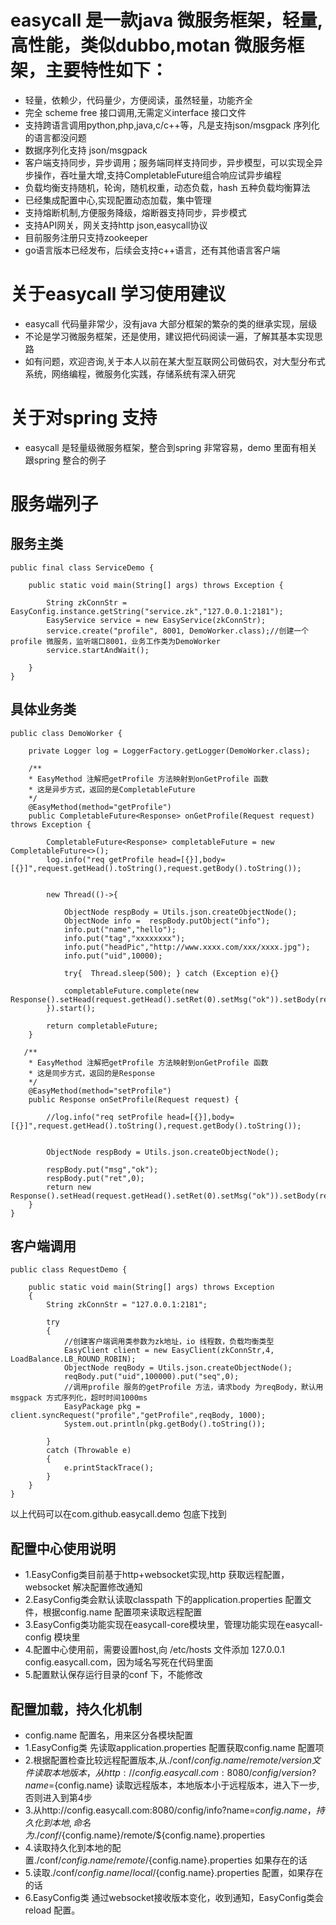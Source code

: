# 
easycall 是一款java 微服务框架，轻量,高性能，类似dubbo,motan 微服务框架，主要特性如下：
========================
* 轻量，依赖少，代码量少，方便阅读，虽然轻量，功能齐全
* 完全 scheme free 接口调用,无需定义interface 接口文件
* 支持跨语言调用python,php,java,c/c++等，凡是支持json/msgpack 序列化的语言都没问题
* 数据序列化支持 json/msgpack
* 客户端支持同步，异步调用；服务端同样支持同步，异步模型，可以实现全异步操作，吞吐量大增,支持CompletableFuture组合响应试异步编程
* 负载均衡支持随机，轮询，随机权重，动态负载，hash 五种负载均衡算法
* 已经集成配置中心,实现配置动态加载，集中管理
* 支持熔断机制,方便服务降级，熔断器支持同步，异步模式
* 支持API网关，网关支持http json,easycall协议
* 目前服务注册只支持zookeeper
* go语言版本已经发布，后续会支持c++语言，还有其他语言客户端

关于easycall 学习使用建议
=====================
* easycall 代码量非常少，没有java 大部分框架的繁杂的类的继承实现，层级
* 不论是学习微服务框架，还是使用，建议把代码阅读一遍，了解其基本实现思路
* 如有问题，欢迎咨询,关于本人以前在某大型互联网公司做码农，对大型分布式系统，网络编程，微服务化实践，存储系统有深入研究

关于对spring 支持
===============
* easycall 是轻量级微服务框架，整合到spring 非常容易，demo 里面有相关跟spring 整合的例子

服务端列子
========
服务主类
--------
```
public final class ServiceDemo {

    public static void main(String[] args) throws Exception {

    	String zkConnStr = EasyConfig.instance.getString("service.zk","127.0.0.1:2181");
	    EasyService service = new EasyService(zkConnStr);
    	service.create("profile", 8001, DemoWorker.class);//创建一个profile 微服务，监听端口8001，业务工作类为DemoWorker
    	service.startAndWait();
    	
    }
}
```

具体业务类
---------
```
public class DemoWorker {

	private Logger log = LoggerFactory.getLogger(DemoWorker.class);
    
    /**
    * EasyMethod 注解把getProfile 方法映射到onGetProfile 函数
    * 这是异步方式，返回的是CompletableFuture
    */
    @EasyMethod(method="getProfile")
    public CompletableFuture<Response> onGetProfile(Request request) throws Exception {

		CompletableFuture<Response> completableFuture = new CompletableFuture<>();
		log.info("req getProfile head=[{}],body=[{}]",request.getHead().toString(),request.getBody().toString());


		new Thread(()->{

			ObjectNode respBody = Utils.json.createObjectNode();
			ObjectNode info =  respBody.putObject("info");
			info.put("name","hello");
			info.put("tag","xxxxxxxx");
			info.put("headPic","http://www.xxxx.com/xxx/xxxx.jpg");
			info.put("uid",10000);

			try{  Thread.sleep(500); } catch (Exception e){}

			completableFuture.complete(new Response().setHead(request.getHead().setRet(0).setMsg("ok")).setBody(respBody));
		}).start();

    	return completableFuture;
    }
    
   /**
    * EasyMethod 注解把getProfile 方法映射到onGetProfile 函数
    * 这是同步方式，返回的是Response
    */
    @EasyMethod(method="setProfile")
    public Response onSetProfile(Request request) {
    	
    	//log.info("req setProfile head=[{}],body=[{}]",request.getHead().toString(),request.getBody().toString());


		ObjectNode respBody = Utils.json.createObjectNode();

    	respBody.put("msg","ok");
    	respBody.put("ret",0);
    	return new Response().setHead(request.getHead().setRet(0).setMsg("ok")).setBody(respBody);
    }
}
```
客户端调用
---------
```
public class RequestDemo {
	
	public static void main(String[] args) throws Exception
	{
		String zkConnStr = "127.0.0.1:2181";

		try
		{	
			//创建客户端调用类参数为zk地址，io 线程数，负载均衡类型
			EasyClient client = new EasyClient(zkConnStr,4, LoadBalance.LB_ROUND_ROBIN);
			ObjectNode reqBody = Utils.json.createObjectNode();
			reqBody.put("uid",100000).put("seq",0);
			//调用profile 服务的getProfile 方法，请求body 为reqBody，默认用msgpack 方式序列化，超时时间1000ms	
			EasyPackage pkg = client.syncRequest("profile","getProfile",reqBody, 1000);
			System.out.println(pkg.getBody().toString());

		}
		catch (Throwable e)
		{
			e.printStackTrace();
		}
	}
}
```
以上代码可以在com.github.easycall.demo 包底下找到

配置中心使用说明
----------
* 1.EasyConfig类目前基于http+websocket实现,http 获取远程配置，websocket 解决配置修改通知
* 2.EasyConfig类会默认读取classpath 下的application.properties 配置文件，根据config.name 配置项来读取远程配置
* 3.EasyConfig类功能实现在easycall-core模块里，管理功能实现在easycall-config 模块里
* 4.配置中心使用前，需要设置host,向 /etc/hosts 文件添加 127.0.0.1 config.easycall.com，因为域名写死在代码里面
* 5.配置默认保存运行目录的conf 下，不能修改

配置加载，持久化机制
-----------------
* config.name 配置名，用来区分各模块配置
* 1.EasyConfig类 先读取application.properties 配置获取config.name 配置项
* 2.根据配置检查比较远程配置版本,从./conf/${config.name}/remote/version 文件读取本地版本，从http://config.easycall.com:8080/config/version?name=${config.name} 读取远程版本，本地版本小于远程版本，进入下一步,否则进入到第4步
* 3.从http://config.easycall.com:8080/config/info?name=${config.name} ，持久化到本地,命名为./conf/${config.name}/remote/${config.name}.properties
* 4.读取持久化到本地的配置./conf/${config.name}/remote/${config.name}.properties 如果存在的话
* 5.读取./conf/${config.name}/local/${config.name}.properties 配置，如果存在的话
* 6.EasyConfig类 通过websocket接收版本变化，收到通知，EasyConfig类会reload 配置。

